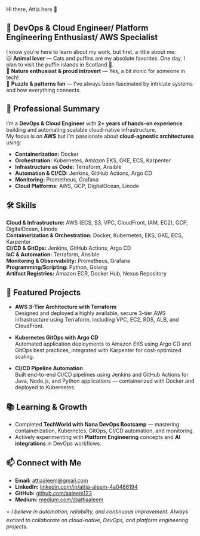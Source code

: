 Hi there, Attia here 👋
## 🚀 DevOps & Cloud Engineer/ Platform Engineering Enthusiast/ AWS Specialist  
I know you’re here to learn about my work, but first, a little about me:  
🐱 **Animal lover** — Cats and puffins are my absolute favorites. One day, I plan to visit the puffin islands in Scotland 🐧.  
🌿 **Nature enthusiast & proud introvert** — Yes, a bit ironic for someone in tech!  
🧩 **Puzzle & patterns fan** — I’ve always been fascinated by intricate systems and how everything connects.  


## 💼 Professional Summary  

I’m a **DevOps & Cloud Engineer** with **2+ years of hands-on experience** building and automating scalable cloud-native infrastructure.  
My focus is on **AWS** but I’m passionate about **cloud-agnostic architectures** using:  
- **Containerization:** Docker  
- **Orchestration:** Kubernetes, Amazon EKS, GKE, ECS, Karpenter  
- **Infrastructure as Code:** Terraform, Ansible  
- **Automation & CI/CD:** Jenkins, GitHub Actions, Argo CD  
- **Monitoring:** Prometheus, Grafana  
- **Cloud Platforms:** AWS, GCP, DigitalOcean, Linode

  
## 🛠 Skills  

**Cloud & Infrastructure:** AWS (ECS, S3, VPC, CloudFront, IAM, EC2), GCP, DigitalOcean, Linode  
**Containerization & Orchestration:** Docker, Kubernetes, EKS, GKE, ECS, Karpenter  
**CI/CD & GitOps:** Jenkins, GitHub Actions, Argo CD  
**IaC & Automation:** Terraform, Ansible  
**Monitoring & Observability:** Prometheus, Grafana  
**Programming/Scripting:** Python, Golang  
**Artifact Registries:** Amazon ECR, Docker Hub, Nexus Repository  


## 📌 Featured Projects  

- **AWS 3-Tier Architecture with Terraform**  
  Designed and deployed a highly available, secure 3-tier AWS infrastructure using Terraform, including VPC, EC2, RDS, ALB, and CloudFront.  

- **Kubernetes GitOps with Argo CD**  
  Automated application deployments to Amazon EKS using Argo CD and GitOps best practices, integrated with Karpenter for cost-optimized scaling.  

- **CI/CD Pipeline Automation**  
  Built end-to-end CI/CD pipelines using Jenkins and GitHub Actions for Java, Node.js, and Python applications — containerized with Docker and deployed to Kubernetes.  


## 📚 Learning & Growth  

- Completed **TechWorld with Nana DevOps Bootcamp** — mastering containerization, Kubernetes, GitOps, CI/CD automation, and monitoring.  
- Actively experimenting with **Platform Engineering** concepts and **AI integrations** in DevOps workflows.  


## 📫 Connect with Me  

- **Email:** [attiaaleem@gmail.com](mailto:attiaaleem@gmail.com)  
- **LinkedIn:** [linkedin.com/in/attia-aleem-4a0486194](https://www.linkedin.com/in/attia-aleem-4a0486194)  
- **GitHub:** [github.com/aaleem123](https://github.com/aaleem123)  
- **Medium:** [medium.com/@attiaaleem](https://medium.com/@attiaaleem)  

⭐️ *I believe in automation, reliability, and continuous improvement. Always excited to collaborate on cloud-native, DevOps, and platform engineering projects.*

